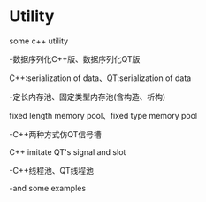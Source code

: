 # Utility
some c++ utility

-数据序列化C++版、数据序列化QT版

C++:serialization of data、QT:serialization of data

-定长内存池、固定类型内存池(含构造、析构)

fixed length memory pool、fixed type memory pool

-C++两种方式仿QT信号槽

C++ imitate QT's signal and slot

-C++线程池、QT线程池

-and some examples
